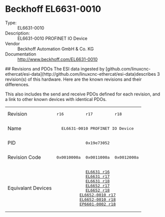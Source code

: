 #  Beckhoff EL6631-0010

<dl>
  <dt>Type:</dt><dd>EL6631-0010</dd>
  <dt>Description:</dt><dd>EL6631-0010 PROFINET IO Device</dd>
  <dt>Vendor</dt><dd>Beckhoff Automation GmbH & Co. KG</dd>
  <dt>Documentation</dt><dd><a href="http://www.beckhoff.com/EL6631-0010">http://www.beckhoff.com/EL6631-0010</a></dd>
</dl>
## Revisions and PDOs
The ESI data ingested by [github.com/linuxcnc-ethercat/esi-data](http://github.com/linuxcnc-ethercat/esi-data)describes 3 revision(s) of this hardware.  Here are the known revisions and their differences.

This also includes the send and receive PDOs defined for each revision, and a link to other known devices with identical PDOs.

<table>
<tr >
<td class="first">Revision</td>
<td ><pre>r16</pre></td>
<td ><pre>r17</pre></td>
<td ><pre>r18</pre></td>
</tr>
<tr >
<td class="first">Name</td>
<td  colspan=3 align="center"><pre>EL6631-0010 PROFINET IO Device</pre></td>
</tr>
<tr >
<td class="first">PID</td>
<td  colspan=3 align="center"><pre>0x19e73052</pre></td>
</tr>
<tr >
<td class="first">Revision Code</td>
<td ><pre>0x0010000a</pre></td>
<td ><pre>0x0011000a</pre></td>
<td ><pre>0x0012000a</pre></td>
</tr>
<tr >
<td class="first">Equivalant Devices</td>
<td  colspan=3 align="center"><pre><a href="EL6631">EL6631 r16</a><br/><a href="EL6631">EL6631 r17</a><br/><a href="EL6631">EL6631 r18</a><br/><a href="EL6652">EL6652 r17</a><br/><a href="EL6652">EL6652 r18</a><br/><a href="EL6652-0010">EL6652-0010 r17</a><br/><a href="EL6652-0010">EL6652-0010 r18</a><br/><a href="EP6601-0002">EP6601-0002 r18</a></pre></td>
</tr>
</table>
